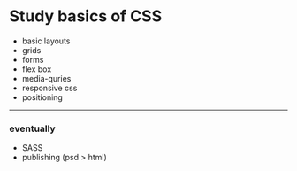 # Study basics of CSS

- basic layouts
- grids
- forms
- flex box
- media-quries
- responsive css
- positioning

<hr/>

### eventually

- SASS
- publishing (psd > html)
